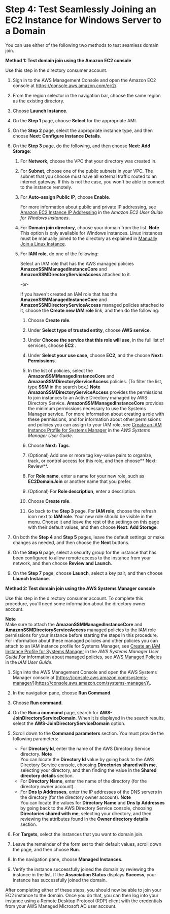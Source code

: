 # Step 4: Test Seamlessly Joining an EC2 Instance for Windows Server to a Domain<a name="step4_test_ec2_access"></a>

You can use either of the following two methods to test seamless domain join\. 

**Method 1: Test domain join using the Amazon EC2 console**

Use this step in the directory consumer account\. 

1. Sign in to the AWS Management Console and open the Amazon EC2 console at [https://console\.aws\.amazon\.com/ec2/](https://console.aws.amazon.com/ec2/)\.

1. From the region selector in the navigation bar, choose the same region as the existing directory\.

1. Choose **Launch Instance**\.

1. On the **Step 1** page, choose **Select** for the appropriate AMI\.

1. On the **Step 2** page, select the appropriate instance type, and then choose **Next: Configure Instance Details**\.

1. On the **Step 3** page, do the following, and then choose **Next: Add Storage**:

   1. For **Network**, choose the VPC that your directory was created in\.

   1. For **Subnet**, choose one of the public subnets in your VPC\. The subnet that you choose must have all external traffic routed to an internet gateway\. If this is not the case, you won't be able to connect to the instance remotely\.

   1. For **Auto\-assign Public IP**, choose **Enable**\.

      For more information about public and private IP addressing, see [Amazon EC2 Instance IP Addressing](https://docs.aws.amazon.com/AWSEC2/latest/WindowsGuide/using-instance-addressing.html) in the *Amazon EC2 User Guide for Windows Instances*\.

   1. For **Domain join directory**, choose your domain from the list\. 
**Note**  
This option is only available for Windows instances\. Linux instances must be manually joined to the directory as explained in [Manually Join a Linux Instance](join_linux_instance.md)\.

   1. For **IAM role**, do one of the following:

      Select an IAM role that has the AWS managed policies **AmazonSSMManagedInstanceCore** and **AmazonSSMDirectoryServiceAccess** attached to it\.

      \-or\-

      If you haven't created an IAM role that has the **AmazonSSMManagedInstanceCore** and **AmazonSSMDirectoryServiceAccess** managed policies attached to it, choose the **Create new IAM role** link, and then do the following:

      1. Choose **Create role**\.

      1. Under **Select type of trusted entity**, choose **AWS service**\.

      1. Under **Choose the service that this role will use**, in the full list of services, choose **EC2** \.

      1. Under **Select your use case**, choose **EC2**, and the choose **Next: Permissions**\.

      1. In the list of policies, select the **AmazonSSMManagedInstanceCore** and **AmazonSSMDirectoryServiceAccess** policies\. \(To filter the list, type **SSM** in the search box\.\) 
**Note**  
**AmazonSSMDirectoryServiceAccess** provides the permissions to join instances to an Active Directory managed by AWS Directory Service\. **AmazonSSMManagedInstanceCore** provides the minimum permissions necessary to use the Systems Manager service\. For more information about creating a role with these permissions, and for information about other permissions and policies you can assign to your IAM role, see [Create an IAM Instance Profile for Systems Manager](https://docs.aws.amazon.com/systems-manager/latest/userguide/setup-instance-profile.html) in the *AWS Systems Manager User Guide*\.

      1. Choose **Next: Tags**\.

      1. \(Optional\) Add one or more tag key\-value pairs to organize, track, or control access for this role, and then choose** Next: Review**\.

      1. For **Role name**, enter a name for your new role, such as **EC2DomainJoin** or another name that you prefer\.

      1. \(Optional\) For **Role description**, enter a description\.

      1. Choose **Create role**\.

      1. Go back to the **Step 3** page\. For **IAM role**, choose the refresh icon next to **IAM role**\. Your new role should be visible in the menu\. Choose it and leave the rest of the settings on this page with their default values, and then choose **Next: Add Storage**\.

1. On both the **Step 4** and **Step 5** pages, leave the default settings or make changes as needed, and then choose the **Next** buttons\.

1. On the **Step 6** page, select a security group for the instance that has been configured to allow remote access to the instance from your network, and then choose **Review and Launch**\.

1. On the **Step 7** page, choose **Launch**, select a key pair, and then choose **Launch Instance**\.

**Method 2: Test domain join using the AWS Systems Manager console**

Use this step in the directory consumer account\. To complete this procedure, you'll need some information about the directory owner account\.

**Note**  
Make sure to attach the **AmazonSSMManagedInstanceCore** and **AmazonSSMDirectoryServiceAccess** managed policies to the IAM role permissions for your instance before starting the steps in this procedure\. For information about these managed policies and other policies you can attach to an IAM instance profile for Systems Manager, see [Create an IAM Instance Profile for Systems Manager](https://docs.aws.amazon.com/systems-manager/latest/userguide/setup-instance-profile.html) in the *AWS Systems Manager User Guide*\.For information about managed policies, see [AWS Managed Policies](https://docs.aws.amazon.com/IAM/latest/UserGuide/access_policies_managed-vs-inline.html#aws-managed-policies) in the *IAM User Guide*\.

1. Sign into the AWS Management Console and open the AWS Systems Manager console at [https://console.aws.amazon.com/systems-manager/](https://console.aws.amazon.com/systems-manager/)\.

1. In the navigation pane, choose **Run Command**\.

1. Choose **Run command**\.

1. On the **Run a command** page, search for **AWS\-JoinDirectoryServiceDomain**\. When it is displayed in the search results, select the **AWS\-JoinDirectoryServiceDomain** option\.

1. Scroll down to the **Command parameters** section\. You must provide the following parameters:
   + For **Directory Id**, enter the name of the AWS Directory Service directory\.
**Note**  
You can locate the **Directory Id** value by going back to the AWS Directory Service console, choosing **Directories shared with me**, selecting your directory, and then finding the value in the **Shared directory details** section\. 
   + For **Directory Name**, enter the name of the directory \(for the directory owner account\)\.
   + For **Dns Ip Addresses**, enter the IP addresses of the DNS servers in the directory \(for the directory owner account\)\.
**Note**  
You can locate the values for **Directory Name** and **Dns Ip Addresses** by going back to the AWS Directory Service console, choosing **Directories shared with me**, selecting your directory, and then reviewing the attributes found in the **Owner directory details** section\. 

1. For **Targets**, select the instances that you want to domain join\.

1. Leave the remainder of the form set to their default values, scroll down the page, and then choose **Run**\.

1. In the navigation pane, choose **Managed Instances**\.

1. Verify the instance successfully joined the domain by reviewing the instance in the list\. If the **Association Status** displays **Success**, your instance has successfully joined the domain\.

After completing either of these steps, you should now be able to join your EC2 instance to the domain\. Once you do that, you can then log into your instance using a Remote Desktop Protocol \(RDP\) client with the credentials from your AWS Managed Microsoft AD user account\.